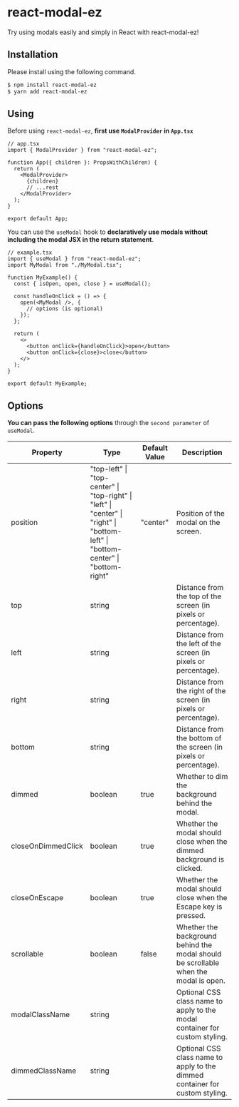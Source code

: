 # react-modal-ez

Try using modals easily and simply in React with react-modal-ez!

## Installation

Please install using the following command.

```bash
$ npm install react-modal-ez
$ yarn add react-modal-ez
```

## Using

Before using `react-modal-ez`, **first use `ModalProvider` in `App.tsx`**

```tsx
// app.tsx
import { ModalProvider } from "react-modal-ez";

function App({ children }: PropsWithChildren) {
  return (
    <ModalProvider>
      {children}
      // ...rest
    </ModalProvider>
  );
}

export default App;
```

You can use the `useModal` hook to **declaratively use modals without including the modal JSX in the return statement**.

```tsx
// example.tsx
import { useModal } from "react-modal-ez";
import MyModal from "./MyModal.tsx";

function MyExample() {
  const { isOpen, open, close } = useModal();

  const handleOnClick = () => {
    open(<MyModal />, {
      // options (is optional)
    });
  };

  return (
    <>
      <button onClick={handleOnClick}>open</button>
      <button onClick={close}>close</button>
    </>
  );
}

export default MyExample;
```

## Options

**You can pass the following options** through the `second parameter` of `useModal`.

| Property           | Type                                                                                                                             | Default Value | Description                                                                          |
| ------------------ | -------------------------------------------------------------------------------------------------------------------------------- | ------------- | ------------------------------------------------------------------------------------ |
| position           | "top-left" \| "top-center" \| "top-right" \| "left" \| "center" \| "right" \| "bottom-left" \| "bottom-center" \| "bottom-right" | "center"      | Position of the modal on the screen.                                                 |
| top                | string                                                                                                                           |               | Distance from the top of the screen (in pixels or percentage).                       |
| left               | string                                                                                                                           |               | Distance from the left of the screen (in pixels or percentage).                      |
| right              | string                                                                                                                           |               | Distance from the right of the screen (in pixels or percentage).                     |
| bottom             | string                                                                                                                           |               | Distance from the bottom of the screen (in pixels or percentage).                    |
| dimmed             | boolean                                                                                                                          | true          | Whether to dim the background behind the modal.                                      |
| closeOnDimmedClick | boolean                                                                                                                          | true          | Whether the modal should close when the dimmed background is clicked.                |
| closeOnEscape      | boolean                                                                                                                          | true          | Whether the modal should close when the Escape key is pressed.                       |
| scrollable         | boolean                                                                                                                          | false         | Whether the background behind the modal should be scrollable when the modal is open. |
| modalClassName     | string                                                                                                                           |               | Optional CSS class name to apply to the modal container for custom styling.          |
| dimmedClassName    | string                                                                                                                           |               | Optional CSS class name to apply to the dimmed container for custom styling.         |
